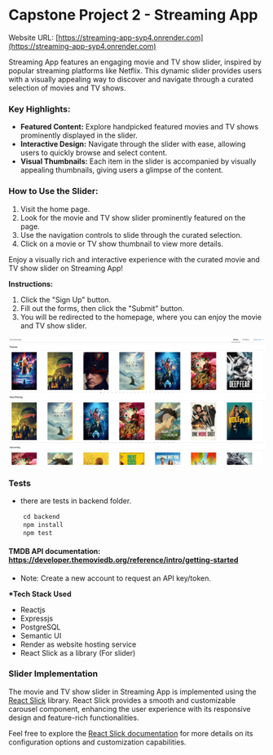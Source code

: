 # Capstone Project 2 - Streaming App

Website URL: [https://streaming-app-syp4.onrender.com](https://streaming-app-syp4.onrender.com)

Streaming App features an engaging movie and TV show slider, inspired by popular streaming platforms like Netflix. This dynamic slider provides users with a visually appealing way to discover and navigate through a curated selection of movies and TV shows.

### Key Highlights:

- **Featured Content:** Explore handpicked featured movies and TV shows prominently displayed in the slider.
- **Interactive Design:** Navigate through the slider with ease, allowing users to quickly browse and select content.
- **Visual Thumbnails:** Each item in the slider is accompanied by visually appealing thumbnails, giving users a glimpse of the content.

### How to Use the Slider:

1. Visit the home page.
2. Look for the movie and TV show slider prominently featured on the page.
3. Use the navigation controls to slide through the curated selection.
4. Click on a movie or TV show thumbnail to view more details.

Enjoy a visually rich and interactive experience with the curated movie and TV show slider on Streaming App!

**Instructions:**
1. Click the "Sign Up" button.
2. Fill out the forms, then click the "Submit" button.
3. You will be redirected to the homepage, where you can enjoy the movie and TV show slider.

![Streaming app](/image/streaming_app.png)


### Tests
- there are tests in backend folder.
```
    cd backend
    npm install
    npm test

```

#### TMDB API documentation: https://developer.themoviedb.org/reference/intro/getting-started
- Note: Create a new account to request an API key/token.

**\*Tech Stack Used**

- Reactjs
- Expressjs
- PostgreSQL
- Semantic UI
- Render as website hosting service
- React Slick as a library (For slider)

### Slider Implementation

The movie and TV show slider in Streaming App is implemented using the [React Slick](https://react-slick.neostack.com/) library. React Slick provides a smooth and customizable carousel component, enhancing the user experience with its responsive design and feature-rich functionalities.

Feel free to explore the [React Slick documentation](https://react-slick.neostack.com/) for more details on its configuration options and customization capabilities.